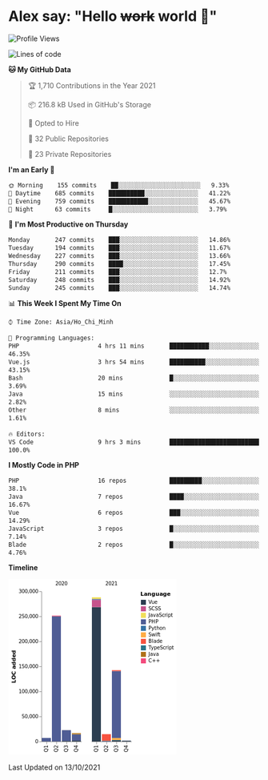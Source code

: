 # Alex say: "Hello ~~work~~ world 🐾"

<!--START_SECTION:waka-->
![Profile Views](http://img.shields.io/badge/Profile%20Views-49-blue)

![Lines of code](https://img.shields.io/badge/From%20Hello%20World%20I%27ve%20Written-745482%20lines%20of%20code-blue)

**🐱 My GitHub Data** 

> 🏆 1,710 Contributions in the Year 2021
 > 
> 📦 216.8 kB Used in GitHub's Storage 
 > 
> 💼 Opted to Hire
 > 
> 📜 32 Public Repositories 
 > 
> 🔑 23 Private Repositories  
 > 
**I'm an Early 🐤** 

```text
🌞 Morning    155 commits    ██░░░░░░░░░░░░░░░░░░░░░░░   9.33% 
🌆 Daytime    685 commits    ██████████░░░░░░░░░░░░░░░   41.22% 
🌃 Evening    759 commits    ███████████░░░░░░░░░░░░░░   45.67% 
🌙 Night      63 commits     █░░░░░░░░░░░░░░░░░░░░░░░░   3.79%

```
📅 **I'm Most Productive on Thursday** 

```text
Monday       247 commits    ███░░░░░░░░░░░░░░░░░░░░░░   14.86% 
Tuesday      194 commits    ███░░░░░░░░░░░░░░░░░░░░░░   11.67% 
Wednesday    227 commits    ███░░░░░░░░░░░░░░░░░░░░░░   13.66% 
Thursday     290 commits    ████░░░░░░░░░░░░░░░░░░░░░   17.45% 
Friday       211 commits    ███░░░░░░░░░░░░░░░░░░░░░░   12.7% 
Saturday     248 commits    ███░░░░░░░░░░░░░░░░░░░░░░   14.92% 
Sunday       245 commits    ███░░░░░░░░░░░░░░░░░░░░░░   14.74%

```


📊 **This Week I Spent My Time On** 

```text
⌚︎ Time Zone: Asia/Ho_Chi_Minh

💬 Programming Languages: 
PHP                      4 hrs 11 mins       ███████████░░░░░░░░░░░░░░   46.35% 
Vue.js                   3 hrs 54 mins       ██████████░░░░░░░░░░░░░░░   43.15% 
Bash                     20 mins             █░░░░░░░░░░░░░░░░░░░░░░░░   3.69% 
Java                     15 mins             ░░░░░░░░░░░░░░░░░░░░░░░░░   2.82% 
Other                    8 mins              ░░░░░░░░░░░░░░░░░░░░░░░░░   1.61%

🔥 Editors: 
VS Code                  9 hrs 3 mins        █████████████████████████   100.0%

```

**I Mostly Code in PHP** 

```text
PHP                      16 repos            █████████░░░░░░░░░░░░░░░░   38.1% 
Java                     7 repos             ████░░░░░░░░░░░░░░░░░░░░░   16.67% 
Vue                      6 repos             ███░░░░░░░░░░░░░░░░░░░░░░   14.29% 
JavaScript               3 repos             █░░░░░░░░░░░░░░░░░░░░░░░░   7.14% 
Blade                    2 repos             █░░░░░░░░░░░░░░░░░░░░░░░░   4.76%

```


**Timeline**

![Chart not found](https://raw.githubusercontent.com/alexzvn/alexzvn/main/charts/bar_graph.png) 


 Last Updated on 13/10/2021
<!--END_SECTION:waka-->
